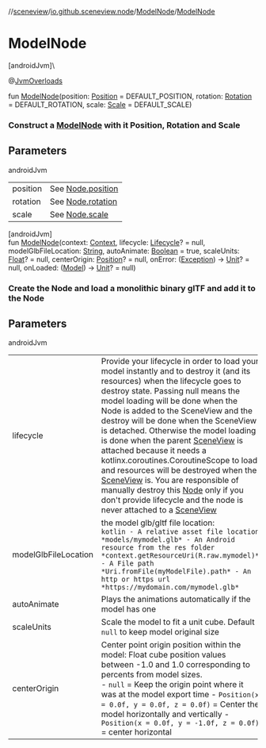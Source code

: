 //[sceneview](../../../index.md)/[io.github.sceneview.node](../index.md)/[ModelNode](index.md)/[ModelNode](-model-node.md)

# ModelNode

[androidJvm]\

@[JvmOverloads](https://kotlinlang.org/api/latest/jvm/stdlib/kotlin.jvm/-jvm-overloads/index.html)

fun [ModelNode](-model-node.md)(position: [Position](../../io.github.sceneview.math/index.md#945960193%2FClasslikes%2F-1571379623) = DEFAULT_POSITION, rotation: [Rotation](../../io.github.sceneview.math/index.md#1133844556%2FClasslikes%2F-1571379623) = DEFAULT_ROTATION, scale: [Scale](../../io.github.sceneview.math/index.md#2055938798%2FClasslikes%2F-1571379623) = DEFAULT_SCALE)

###  Construct a [ModelNode](index.md) with it Position, Rotation and Scale

## Parameters

androidJvm

| | |
|---|---|
| position | See [Node.position](../-node/position.md) |
| rotation | See [Node.rotation](../-node/rotation.md) |
| scale | See [Node.scale](../-node/scale.md) |

[androidJvm]\
fun [ModelNode](-model-node.md)(context: [Context](https://developer.android.com/reference/kotlin/android/content/Context.html), lifecycle: [Lifecycle](https://developer.android.com/reference/kotlin/androidx/lifecycle/Lifecycle.html)? = null, modelGlbFileLocation: [String](https://kotlinlang.org/api/latest/jvm/stdlib/kotlin/-string/index.html), autoAnimate: [Boolean](https://kotlinlang.org/api/latest/jvm/stdlib/kotlin/-boolean/index.html) = true, scaleUnits: [Float](https://kotlinlang.org/api/latest/jvm/stdlib/kotlin/-float/index.html)? = null, centerOrigin: [Position](../../io.github.sceneview.math/index.md#945960193%2FClasslikes%2F-1571379623)? = null, onError: ([Exception](https://kotlinlang.org/api/latest/jvm/stdlib/kotlin/-exception/index.html)) -&gt; [Unit](https://kotlinlang.org/api/latest/jvm/stdlib/kotlin/-unit/index.html)? = null, onLoaded: ([Model](../../io.github.sceneview.model/index.md#1227607086%2FClasslikes%2F-1571379623)) -&gt; [Unit](https://kotlinlang.org/api/latest/jvm/stdlib/kotlin/-unit/index.html)? = null)

###  Create the Node and load a monolithic binary glTF and add it to the Node

## Parameters

androidJvm

| | |
|---|---|
| lifecycle | Provide your lifecycle in order to load your model instantly and to destroy it (and its resources) when the lifecycle goes to destroy state. Passing null means the model loading will be done when the Node is added to the SceneView and the destroy will be done when the SceneView is detached. Otherwise the model loading is done when the parent [SceneView](../../io.github.sceneview/-scene-view/index.md) is attached because it needs a kotlinx.coroutines.CoroutineScope to load and resources will be destroyed when the [SceneView](../../io.github.sceneview/-scene-view/index.md) is. You are responsible of manually destroy this [Node](../-node/index.md) only if you don't provide lifecycle and the node is never attached to a [SceneView](../../io.github.sceneview/-scene-view/index.md) |
| modelGlbFileLocation | the model glb/gltf file location:<br>```kotlin - A relative asset file location *models/mymodel.glb* - An Android resource from the res folder *context.getResourceUri(R.raw.mymodel)* - A File path *Uri.fromFile(myModelFile).path* - An http or https url *https://mydomain.com/mymodel.glb* ``` |
| autoAnimate | Plays the animations automatically if the model has one |
| scaleUnits | Scale the model to fit a unit cube. Default `null` to keep model original size |
| centerOrigin | Center point origin position within the model: Float cube position values between -1.0 and 1.0 corresponding to percents from model sizes.<br>-     `null` = Keep the origin point where it was at the model export time -     `Position(x = 0.0f, y = 0.0f, z = 0.0f)` = Center the model horizontally and vertically -     `Position(x = 0.0f, y = -1.0f, z = 0.0f)` = center horizontal | bottom -     `Position(x = -1.0f, y = 1.0f, z = 0.0f)` = left | top -     ...<br>```kotlin @param onError An exception has been thrown during model loading @param onLoaded Called when the model loading finished so you can change its properties (material, texture,...)<br>@see loadModel ``` |
